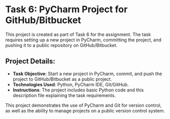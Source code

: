 # Task 6: PyCharm Project for GitHub/Bitbucket

This project is created as part of Task 6 for the assignment. The task requires setting up a new project in PyCharm, committing the project, and pushing it to a public repository on GitHub/Bitbucket.

## Project Details:
- **Task Objective**: Start a new project in PyCharm, commit, and push the project to GitHub/Bitbucket as a public project.
- **Technologies Used**: Python, PyCharm IDE, Git/GitHub.
- **Instructions**: The project includes basic Python code and this description file explaining the task requirements.

This project demonstrates the use of PyCharm and Git for version control, as well as the ability to manage projects on a public version control system.
